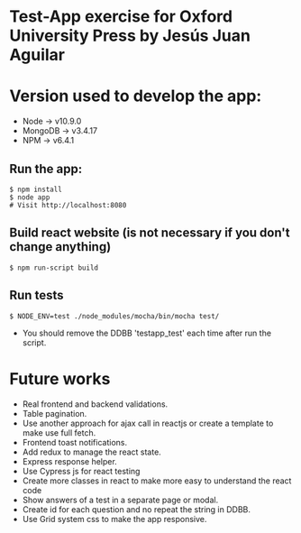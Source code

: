 # Test-App exercise for Oxford University Press by Jesús Juan Aguilar

# Version used to develop the app:
- Node -> v10.9.0
- MongoDB -> v3.4.17
- NPM -> v6.4.1

## Run the app: 
```
$ npm install
$ node app
# Visit http://localhost:8080
```

## Build react website (is not necessary if you don't change anything)
```
$ npm run-script build
```

## Run tests 
```
$ NODE_ENV=test ./node_modules/mocha/bin/mocha test/
```

* You should remove the DDBB 'testapp_test' each time after run the script.

# Future works
- Real frontend and backend validations.
- Table pagination.
- Use another approach for ajax call in reactjs or create a template to make use full fetch.
- Frontend toast notifications.
- Add redux to manage the react state.
- Express response helper.
- Use Cypress js for react testing
- Create more classes in react to make more easy to understand the react code
- Show answers of a test in a separate page or modal.
- Create id for each question and no repeat the string in DDBB.
- Use Grid system css to make the app responsive.
